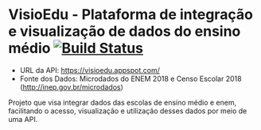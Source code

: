 # VisioEdu - Plataforma de integração e visualização de dados do ensino médio [![Build Status](https://travis-ci.org/ggpereira/visio-edu.svg?branch=master)](https://travis-ci.org/ggpereira/visio-edu)

- URL da API: https://visioedu.appspot.com/
- Fonte dos Dados: Microdados do ENEM 2018 e Censo Escolar 2018 (http://inep.gov.br/microdados)

Projeto que visa integrar dados das escolas de ensino médio e enem, facilitando o acesso, visualização e utilização desses dados por meio de uma API.

